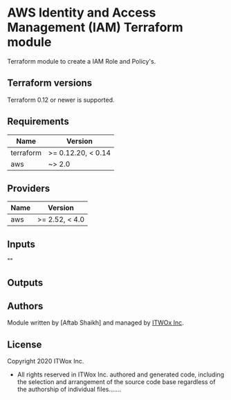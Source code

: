 # AWS Identity and Access Management (IAM) Terraform module

Terraform module to create a IAM Role and Policy's.

## Terraform versions

Terraform 0.12 or newer is supported.

## Requirements

| Name | Version |
|------|---------|
| terraform | >= 0.12.20, < 0.14 |
| aws | ~> 2.0 |

## Providers

| Name | Version |
|------|---------|
| aws | >= 2.52, < 4.0 |

## Inputs

""

## Outputs


## Authors

Module written by [Aftab Shaikh] and managed by [ITWOx Inc](https://itwox.com/).

## License

Copyright 2020 ITWox Inc.
 
 * All rights reserved in ITWox Inc. authored and generated code, including the
   selection and arrangement of the source code base regardless of the authorship
   of individual files.......
